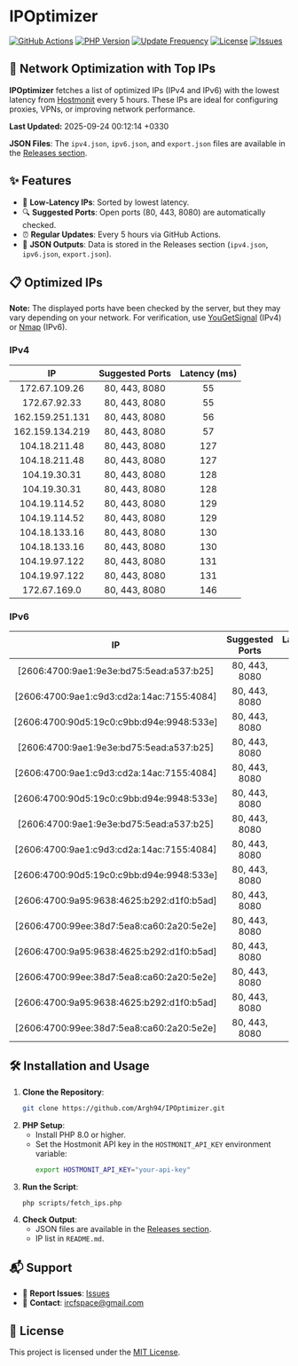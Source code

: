 # IPOptimizer

[![GitHub Actions](https://github.com/Argh94/IPOptimizer/workflows/IPOptimizer/badge.svg)](https://github.com/Argh94/IPOptimizer/actions)
[![PHP Version](https://img.shields.io/badge/PHP-8.0-blue)](https://www.php.net)
[![Update Frequency](https://img.shields.io/badge/Updates-Every%205%20Hours-green)](https://github.com/Argh94/IPOptimizer)
[![License](https://img.shields.io/badge/License-MIT-yellow)](https://opensource.org/licenses/MIT)
[![Issues](https://img.shields.io/github/issues/Argh94/IPOptimizer)](https://github.com/Argh94/IPOptimizer/issues)

## 🚀 Network Optimization with Top IPs

**IPOptimizer** fetches a list of optimized IPs (IPv4 and IPv6) with the lowest latency from [Hostmonit](https://hostmonit.com/) every 5 hours. These IPs are ideal for configuring proxies, VPNs, or improving network performance.

**Last Updated:** 2025-09-24 00:12:14 +0330

**JSON Files**: The `ipv4.json`, `ipv6.json`, and `export.json` files are available in the [Releases section](https://github.com/Argh94/IPOptimizer/releases).

## ✨ Features
- 📡 **Low-Latency IPs**: Sorted by lowest latency.
- 🔍 **Suggested Ports**: Open ports (80, 443, 8080) are automatically checked.
- ⏰ **Regular Updates**: Every 5 hours via GitHub Actions.
- 📄 **JSON Outputs**: Data is stored in the Releases section (`ipv4.json`, `ipv6.json`, `export.json`).

## 📋 Optimized IPs

**Note:** The displayed ports have been checked by the server, but they may vary depending on your network. For verification, use [YouGetSignal](https://www.yougetsignal.com/tools/open-ports/) (IPv4) or [Nmap](https://nmap.org/) (IPv6).

### IPv4
| IP | Suggested Ports | Latency (ms) |
|:---:|:---------------:|:------------:|
| 172.67.109.26 | 80, 443, 8080 | 55 |
| 172.67.92.33 | 80, 443, 8080 | 55 |
| 162.159.251.131 | 80, 443, 8080 | 56 |
| 162.159.134.219 | 80, 443, 8080 | 57 |
| 104.18.211.48 | 80, 443, 8080 | 127 |
| 104.18.211.48 | 80, 443, 8080 | 127 |
| 104.19.30.31 | 80, 443, 8080 | 128 |
| 104.19.30.31 | 80, 443, 8080 | 128 |
| 104.19.114.52 | 80, 443, 8080 | 129 |
| 104.19.114.52 | 80, 443, 8080 | 129 |
| 104.18.133.16 | 80, 443, 8080 | 130 |
| 104.18.133.16 | 80, 443, 8080 | 130 |
| 104.19.97.122 | 80, 443, 8080 | 131 |
| 104.19.97.122 | 80, 443, 8080 | 131 |
| 172.67.169.0 | 80, 443, 8080 | 146 |

### IPv6
| IP | Suggested Ports | Latency (ms) |
|:---:|:---------------:|:------------:|
| [2606:4700:9ae1:9e3e:bd75:5ead:a537:b25] | 80, 443, 8080 | 3 |
| [2606:4700:9ae1:c9d3:cd2a:14ac:7155:4084] | 80, 443, 8080 | 3 |
| [2606:4700:90d5:19c0:c9bb:d94e:9948:533e] | 80, 443, 8080 | 3 |
| [2606:4700:9ae1:9e3e:bd75:5ead:a537:b25] | 80, 443, 8080 | 3 |
| [2606:4700:9ae1:c9d3:cd2a:14ac:7155:4084] | 80, 443, 8080 | 3 |
| [2606:4700:90d5:19c0:c9bb:d94e:9948:533e] | 80, 443, 8080 | 3 |
| [2606:4700:9ae1:9e3e:bd75:5ead:a537:b25] | 80, 443, 8080 | 3 |
| [2606:4700:9ae1:c9d3:cd2a:14ac:7155:4084] | 80, 443, 8080 | 3 |
| [2606:4700:90d5:19c0:c9bb:d94e:9948:533e] | 80, 443, 8080 | 3 |
| [2606:4700:9a95:9638:4625:b292:d1f0:b5ad] | 80, 443, 8080 | 4 |
| [2606:4700:99ee:38d7:5ea8:ca60:2a20:5e2e] | 80, 443, 8080 | 4 |
| [2606:4700:9a95:9638:4625:b292:d1f0:b5ad] | 80, 443, 8080 | 4 |
| [2606:4700:99ee:38d7:5ea8:ca60:2a20:5e2e] | 80, 443, 8080 | 4 |
| [2606:4700:9a95:9638:4625:b292:d1f0:b5ad] | 80, 443, 8080 | 4 |
| [2606:4700:99ee:38d7:5ea8:ca60:2a20:5e2e] | 80, 443, 8080 | 4 |

## 🛠️ Installation and Usage
1. **Clone the Repository**:
   ```bash
   git clone https://github.com/Argh94/IPOptimizer.git
   ```
2. **PHP Setup**:
   - Install PHP 8.0 or higher.
   - Set the Hostmonit API key in the `HOSTMONIT_API_KEY` environment variable:
     ```bash
     export HOSTMONIT_API_KEY="your-api-key"
     ```
3. **Run the Script**:
   ```bash
   php scripts/fetch_ips.php
   ```
4. **Check Output**:
   - JSON files are available in the [Releases section](https://github.com/Argh94/IPOptimizer/releases).
   - IP list in `README.md`.

## 📬 Support
- 🐛 **Report Issues**: [Issues](https://github.com/Argh94/IPOptimizer/issues)
- 📧 **Contact**: [ircfspace@gmail.com](mailto:ircfspace@gmail.com)

## 📄 License
This project is licensed under the [MIT License](https://github.com/Argh94/HandWave/blob/main/LICENCE).
